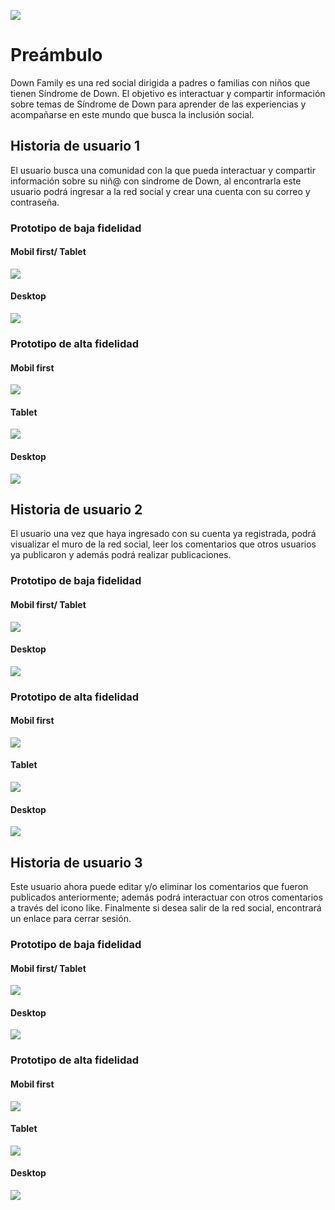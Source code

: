 
![](https://raw.githubusercontent.com/Gabawong/DEV001-social-network/main/src/img/logo.png)

# Preámbulo

Down Family es una red social dirigida a padres o familias con niños que tienen Síndrome de Down. El objetivo es interactuar y compartir información sobre temas de Síndrome de Down para aprender de las experiencias y acompañarse en este mundo que busca la inclusión social.

## Historia de usuario 1

El usuario busca una comunidad con la que pueda interactuar y compartir información sobre su niñ@ con sindrome de Down, al encontrarla este usuario podrá ingresar a la red social y crear una cuenta con su correo y contraseña.

### Prototipo de baja fidelidad 
#### Mobil first/ Tablet
![](https://raw.githubusercontent.com/Gabawong/DEV001-social-network/main/src/img/HU1%20-%20PBF%20-%20%20Mobil%20.png)
#### Desktop
![](https://raw.githubusercontent.com/Gabawong/DEV001-social-network/main/src/img/HU1%20-%20PBF%20-%20%20Desktop.png)

### Prototipo de alta fidelidad
#### Mobil first
![](https://raw.githubusercontent.com/Gabawong/DEV001-social-network/main/src/img/HU1%20-%20PAF%20-%20%20Mobil.png)
#### Tablet
![](https://raw.githubusercontent.com/Gabawong/DEV001-social-network/main/src/img/HU1%20-%20PAF%20-%20%20Tablet%20.png)
#### Desktop
![](https://raw.githubusercontent.com/Gabawong/DEV001-social-network/main/src/img/HU1%20-%20PAF%20-%20%20Desktop.png)

## Historia de usuario 2

El usuario una vez que haya ingresado con su cuenta ya registrada, podrá visualizar el muro de la red social, leer los comentarios que otros usuarios ya publicaron y además podrá realizar publicaciones.

### Prototipo de baja fidelidad 
#### Mobil first/ Tablet
![](https://raw.githubusercontent.com/Gabawong/DEV001-social-network/main/src/img/HU2%20-%20PBF%20-%20Mobil.png)
#### Desktop
![](https://raw.githubusercontent.com/Gabawong/DEV001-social-network/main/src/img/HU2%20-%20PBF%20-%20Desktop.png)

### Prototipo de alta fidelidad
#### Mobil first
![](https://raw.githubusercontent.com/Gabawong/DEV001-social-network/main/src/img/HU2%20-%20PAF%20-%20Mobil.png)
#### Tablet
![](https://raw.githubusercontent.com/Gabawong/DEV001-social-network/main/src/img/HU2%20-%20PAF%20-%20Tablet.png)
#### Desktop
![](https://raw.githubusercontent.com/Gabawong/DEV001-social-network/main/src/img/HU2%20-%20PAF%20-%20Desktop.png)

## Historia de usuario 3

Este usuario ahora puede editar  y/o eliminar los comentarios que fueron publicados anteriormente; además podrá interactuar con otros comentarios a través del icono like. Finalmente si desea salir de la red social, encontrará un enlace para cerrar sesión.

### Prototipo de baja fidelidad 
#### Mobil first/ Tablet
![](https://raw.githubusercontent.com/Gabawong/DEV001-social-network/main/src/img/HU3%20-%20PBF%20-%20Mobil.png)
#### Desktop
![](https://raw.githubusercontent.com/Gabawong/DEV001-social-network/main/src/img/HU3%20-%20PBF%20-%20Desktop.png)

### Prototipo de alta fidelidad
#### Mobil first
![](https://raw.githubusercontent.com/Gabawong/DEV001-social-network/main/src/img/HU3%20-%20PAF%20-%20Mobil.png)
#### Tablet
![](https://raw.githubusercontent.com/Gabawong/DEV001-social-network/main/src/img/HU3%20-%20PAF%20-%20Tablet.png)
#### Desktop
![](https://raw.githubusercontent.com/Gabawong/DEV001-social-network/main/src/img/HU3%20-%20PAF%20-%20Desktop.png)

